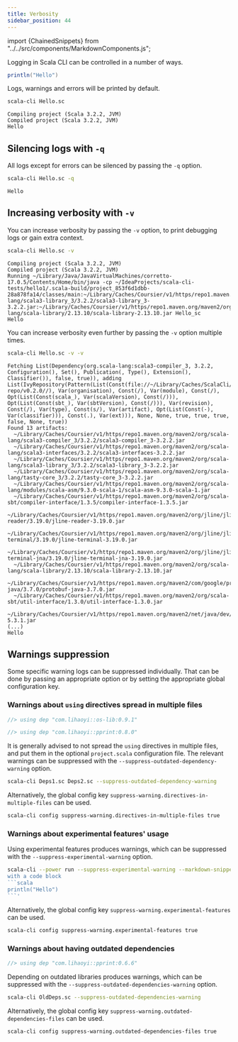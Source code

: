 ```yaml
---
title: Verbosity
sidebar_position: 44
---
```


import {ChainedSnippets} from "../../src/components/MarkdownComponents.js";

Logging in Scala CLI can be controlled in a number of ways.

```scala title=Hello.sc
println("Hello")
```

Logs, warnings and errors will be printed by default.

<ChainedSnippets>

```bash
scala-cli Hello.sc
```

```text  
Compiling project (Scala 3.2.2, JVM)
Compiled project (Scala 3.2.2, JVM)
Hello
```

</ChainedSnippets>

## Silencing logs with `-q`

All logs except for errors can be silenced by passing the `-q` option.

<ChainedSnippets>

```bash
scala-cli Hello.sc -q
```

```text
Hello
```

</ChainedSnippets>

## Increasing verbosity with `-v`

You can increase verbosity by passing the `-v` option, to print debugging logs or gain extra context.

<ChainedSnippets>

```bash
scala-cli Hello.sc -v
```

```text
Compiling project (Scala 3.2.2, JVM)
Compiled project (Scala 3.2.2, JVM)
Running ~/Library/Java/JavaVirtualMachines/corretto-17.0.5/Contents/Home/bin/java -cp ~/IdeaProjects/scala-cli-tests/hello1/.scala-build/project_853f6d1dbb-28a878fa14/classes/main:~/Library/Caches/Coursier/v1/https/repo1.maven.org/maven2/org/scala-lang/scala3-library_3/3.2.2/scala3-library_3-3.2.2.jar:~/Library/Caches/Coursier/v1/https/repo1.maven.org/maven2/org/scala-lang/scala-library/2.13.10/scala-library-2.13.10.jar Hello_sc
Hello
```

</ChainedSnippets>

You can increase verbosity even further by passing the `-v` option multiple times.

<ChainedSnippets>

```bash
scala-cli Hello.sc -v -v
```

```text
Fetching List(Dependency(org.scala-lang:scala3-compiler_3, 3.2.2, Configuration(), Set(), Publication(, Type(), Extension(), Classifier()), false, true)), adding List(IvyRepository(Pattern(List(Const(file://~/Library/Caches/ScalaCli/local-repo/v0.2.0//), Var(organisation), Const(/), Var(module), Const(/), Opt(List(Const(scala_), Var(scalaVersion), Const(/))), Opt(List(Const(sbt_), Var(sbtVersion), Const(/))), Var(revision), Const(/), Var(type), Const(s/), Var(artifact), Opt(List(Const(-), Var(classifier))), Const(.), Var(ext))), None, None, true, true, true, false, None, true))
Found 13 artifacts:
  ~/Library/Caches/Coursier/v1/https/repo1.maven.org/maven2/org/scala-lang/scala3-compiler_3/3.2.2/scala3-compiler_3-3.2.2.jar
  ~/Library/Caches/Coursier/v1/https/repo1.maven.org/maven2/org/scala-lang/scala3-interfaces/3.2.2/scala3-interfaces-3.2.2.jar
  ~/Library/Caches/Coursier/v1/https/repo1.maven.org/maven2/org/scala-lang/scala3-library_3/3.2.2/scala3-library_3-3.2.2.jar
  ~/Library/Caches/Coursier/v1/https/repo1.maven.org/maven2/org/scala-lang/tasty-core_3/3.2.2/tasty-core_3-3.2.2.jar
  ~/Library/Caches/Coursier/v1/https/repo1.maven.org/maven2/org/scala-lang/modules/scala-asm/9.3.0-scala-1/scala-asm-9.3.0-scala-1.jar
  ~/Library/Caches/Coursier/v1/https/repo1.maven.org/maven2/org/scala-sbt/compiler-interface/1.3.5/compiler-interface-1.3.5.jar
  ~/Library/Caches/Coursier/v1/https/repo1.maven.org/maven2/org/jline/jline-reader/3.19.0/jline-reader-3.19.0.jar
  ~/Library/Caches/Coursier/v1/https/repo1.maven.org/maven2/org/jline/jline-terminal/3.19.0/jline-terminal-3.19.0.jar
  ~/Library/Caches/Coursier/v1/https/repo1.maven.org/maven2/org/jline/jline-terminal-jna/3.19.0/jline-terminal-jna-3.19.0.jar
  ~/Library/Caches/Coursier/v1/https/repo1.maven.org/maven2/org/scala-lang/scala-library/2.13.10/scala-library-2.13.10.jar
  ~/Library/Caches/Coursier/v1/https/repo1.maven.org/maven2/com/google/protobuf/protobuf-java/3.7.0/protobuf-java-3.7.0.jar
  ~/Library/Caches/Coursier/v1/https/repo1.maven.org/maven2/org/scala-sbt/util-interface/1.3.0/util-interface-1.3.0.jar
  ~/Library/Caches/Coursier/v1/https/repo1.maven.org/maven2/net/java/dev/jna/jna/5.3.1/jna-5.3.1.jar
(...)
Hello

```

</ChainedSnippets>

## Warnings suppression

Some specific warning logs can be suppressed individually.
That can be done by passing an appropriate option or by setting the appropriate global configuration key.

### Warnings about `using` directives spread in multiple files

```scala title=Deps1.sc
//> using dep "com.lihaoyi::os-lib:0.9.1"
```

```scala title=Deps2.sc
//> using dep "com.lihaoyi::pprint:0.8.0"
```

It is generally advised to not spread the `using` directives in multiple files, and put them in the
optional `project.scala` configuration file.
The relevant warnings can be suppressed with the `--suppress-outdated-dependency-warning` option.

```bash
scala-cli Deps1.sc Deps2.sc --suppress-outdated-dependency-warning
```

Alternatively, the global config key `suppress-warning.directives-in-multiple-files` can be used.

```bash
scala-cli config suppress-warning.directives-in-multiple-files true
```

### Warnings about experimental features' usage

Using experimental features produces warnings, which can be suppressed with the `--suppress-experimental-warning`
option.

````bash
scala-cli --power run --suppress-experimental-warning --markdown-snippet '# Markdown snippet
with a code block
```scala
println("Hello")
```'
````

Alternatively, the global config key `suppress-warning.experimental-features` can be used.

```bash
scala-cli config suppress-warning.experimental-features true
```

### Warnings about having outdated dependencies

```scala title=OldDeps.sc
//> using dep "com.lihaoyi::pprint:0.6.6"
```

Depending on outdated libraries produces warnings, which can be suppressed with
the `--suppress-outdated-dependencies-warning` option.

````bash
scala-cli OldDeps.sc --suppress-outdated-dependencies-warning
````

Alternatively, the global config key `suppress-warning.outdated-dependencies-files` can be used.

```bash
scala-cli config suppress-warning.outdated-dependencies-files true
```